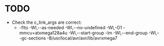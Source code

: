 # TODO

- Check the c_link_args are correct:
  - -flto -Wl,--as-needed -Wl,--no-undefined -Wl,-O1 -mmcu=atxmega128a4u -Wl,--start-group -lm -Wl,--end-group -Wl,--gc-sections -B/usr/local/avr/avr/lib/avrxmega7
